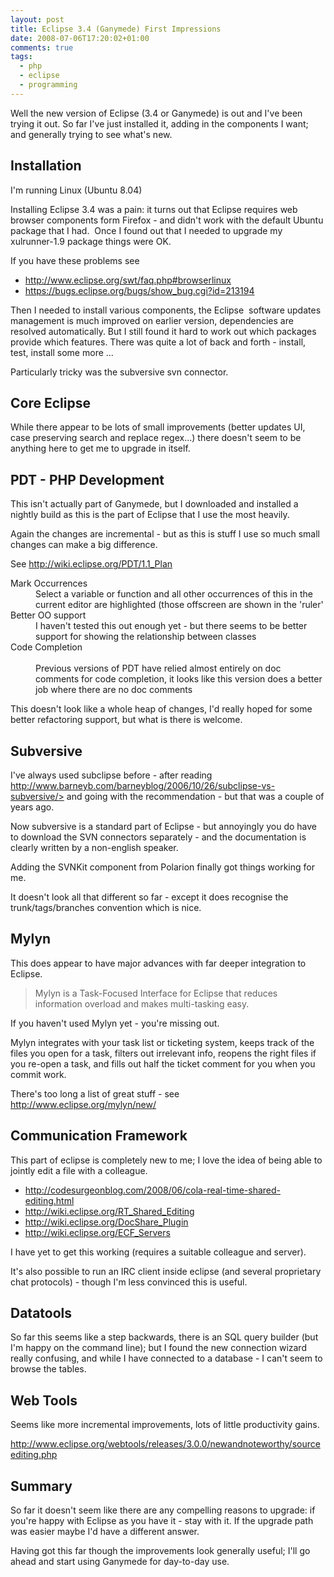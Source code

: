 ```yaml
---
layout: post
title: Eclipse 3.4 (Ganymede) First Impressions
date: 2008-07-06T17:20:02+01:00
comments: true
tags:
  - php
  - eclipse
  - programming
---
```


Well the new version of Eclipse (3.4 or Ganymede) is out and I've been trying it out. So far I've just installed it, adding in the components I want; and generally trying to see what's new.

<!--more-->

## Installation

I'm running Linux (Ubuntu 8.04)

Installing Eclipse 3.4 was a pain: it turns out that Eclipse requires web browser components form Firefox - and didn't work with the default Ubuntu package that I had.  Once I found out that I needed to upgrade my xulrunner-1.9 package things were OK.

If you have these problems see

- http://www.eclipse.org/swt/faq.php#browserlinux
- https://bugs.eclipse.org/bugs/show_bug.cgi?id=213194

Then I needed to install various components, the Eclipse  software updates management is much improved on earlier version, dependencies are resolved automatically. But I still found it hard to work out which packages provide which features. There was quite a lot of back and forth - install, test, install some more ...

Particularly tricky was the subversive svn connector.

## Core Eclipse

While there appear to be lots of small improvements (better updates UI, case preserving search and replace regex...) there doesn't seem to be anything here to get me to upgrade in itself.

## PDT - PHP Development

This isn't actually part of Ganymede, but I downloaded and installed a nightly build as this is the part of Eclipse that I use the most heavily.

Again the changes are incremental - but as this is stuff I use so much small changes can make a big difference.

See http://wiki.eclipse.org/PDT/1.1_Plan

<dl><dt>Mark Occurrences</dt>
<dd>Select a variable or function and all other occurrences of this in the current editor are highlighted (those offscreen are shown in the 'ruler'</dd>
<dt>Better OO support</dt>
<dd>I haven't tested this out enough yet - but there seems to be better support for showing the relationship between classes</dd>
<dt>Code Completion</dt><dt>
<br />
</dt><dd>Previous versions of PDT have relied almost entirely on doc comments for code completion, it looks like this version does a better job where there are no doc comments</dd>
</dl>

This doesn't look like a whole heap of changes, I'd really hoped for some better refactoring support, but what is there is welcome.

## Subversive

I've always used subclipse before - after reading http://www.barneyb.com/barneyblog/2006/10/26/subclipse-vs-subversive/> and going with the recommendation - but that was a couple of years ago.

Now subversive is a standard part of Eclipse - but annoyingly you do have to download the SVN connectors separately - and the documentation is clearly written by a non-english speaker.

Adding the SVNKit component from Polarion finally got things working for me.

It doesn't look all that different so far - except it does recognise the trunk/tags/branches convention which is nice.

## Mylyn

This does appear to have major advances with far deeper integration to Eclipse.

> Mylyn is a Task-Focused Interface for Eclipse that reduces information overload and makes multi-tasking easy.

If you haven't used Mylyn yet - you're missing out.

Mylyn integrates with your task list or ticketing system, keeps track of the files you open for a task, filters out irrelevant info, reopens the right files if you re-open a task, and fills out half the ticket comment for you when you commit work.

There's too long a list of great stuff - see http://www.eclipse.org/mylyn/new/

## Communication Framework

This part of eclipse is completely new to me; I love the idea of being able to jointly edit a file with a colleague.

- http://codesurgeonblog.com/2008/06/cola-real-time-shared-editing.html
- http://wiki.eclipse.org/RT_Shared_Editing
- http://wiki.eclipse.org/DocShare_Plugin
- http://wiki.eclipse.org/ECF_Servers

I have yet to get this working (requires a suitable colleague and server).

It's also possible to run an IRC client inside eclipse (and several proprietary chat protocols) - though I'm less convinced this is useful.

## Datatools

So far this seems like a step backwards, there is an SQL query builder (but I'm happy on the command line); but I found the new connection wizard really confusing, and while I have connected to a database - I can't seem to browse the tables.

## Web Tools

Seems like more incremental improvements, lots of little productivity gains.

http://www.eclipse.org/webtools/releases/3.0.0/newandnoteworthy/sourceediting.php

## Summary

So far it doesn't seem like there are any compelling reasons to upgrade: if you're happy with Eclipse as you have it - stay with it. If the upgrade path was easier maybe I'd have a different answer.

Having got this far though the improvements look generally useful; I'll go ahead and start using Ganymede for day-to-day use.
